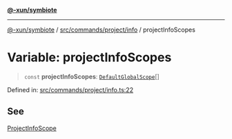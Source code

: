 [**@-xun/symbiote**](../../../../../README.md)

***

[@-xun/symbiote](../../../../../README.md) / [src/commands/project/info](../README.md) / projectInfoScopes

# Variable: projectInfoScopes

> `const` **projectInfoScopes**: [`DefaultGlobalScope`](../../../../configure/enumerations/DefaultGlobalScope.md)[]

Defined in: [src/commands/project/info.ts:22](https://github.com/Xunnamius/symbiote/blob/f7710f4f934dcf5d1854513049f64b1f4706241a/src/commands/project/info.ts#L22)

## See

[ProjectInfoScope](../../../../configure/enumerations/DefaultGlobalScope.md)
